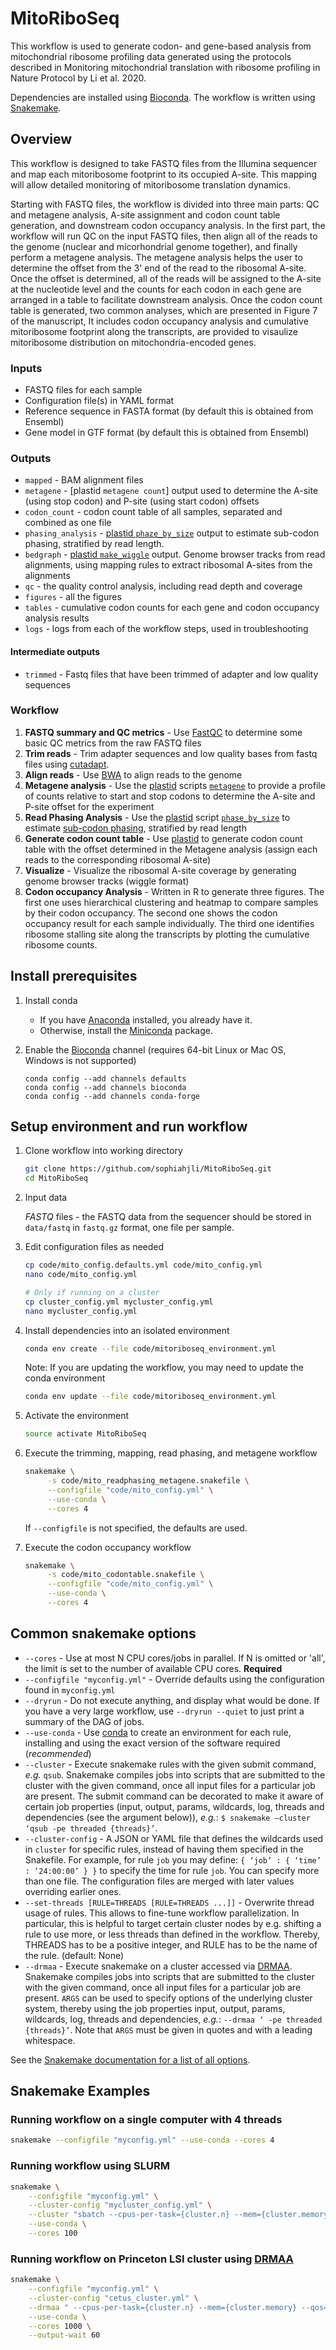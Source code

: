# MitoRiboSeq

This workflow is used to generate codon- and gene-based analysis from mitochondrial ribosome profiling data generated using the protocols described in Monitoring mitochondrial translation with ribosome profiling in Nature Protocol by Li et al. 2020.

Dependencies are installed using [Bioconda](https://bioconda.github.io/).
The workflow is written using [Snakemake](https://snakemake.readthedocs.io/).


## Overview

This workflow is designed to take FASTQ files from the Illumina sequencer and map each mitoribosome footprint to its occupied A-site. This mapping will allow detailed monitoring of mitoribosome translation dynamics. 

Starting with FASTQ files, the workflow is divided into three main parts: QC and metagene analysis, A-site assignment and codon count table generation, and downstream codon occupancy analysis. In the first part, the workflow will run QC on the input FASTQ files, then align all of the reads to the genome (nuclear and micorhondrial genome together), and finally perform a metagene analysis. The metagene analysis helps the user to determine the offset from the 3' end of the read to the ribosomal A-site. Once the offset is determined, all of the reads will be assigned to the A-site at the nucleotide level and the counts for each codon in each gene are arranged in a table to facilitate downstream analysis. Once the codon count table is generated, two common analyses, which are presented in Figure 7 of the manuscript, It includes codon occupancy analysis and cumulative mitoribosome footprint along the transcripts, are provided to visaulize mitoribosome distribution on mitochondria-encoded genes.

### Inputs

*   FASTQ files for each sample
*   Configuration file(s) in YAML format
*   Reference sequence in FASTA format (by default this is obtained from Ensembl)
*   Gene model in GTF format (by default this is obtained from Ensembl)

### Outputs

*   `mapped` - BAM alignment files 
*   `metagene` - [plastid `metagene count`] output used to determine the A-site (using stop codon) and P-site (using start codon) offsets 
*   `codon_count` - codon count table of all samples, separated and combined as one file
*   `phasing_analysis` - [plastid `phaze_by_size`](https://plastid.readthedocs.io/en/latest/generated/plastid.bin.phase_by_size.html#module-plastid.bin.phase_by_size)
    output to estimate sub-codon phasing, stratified by read length.
*   `bedgraph` - [plastid `make_wiggle`](https://plastid.readthedocs.io/en/latest/generated/plastid.bin.make_wiggle.html#module-plastid.bin.make_wiggle) output. Genome browser tracks from read alignments, using mapping rules to extract ribosomal A-sites from the alignments
*   `qc` - the quality control analysis, including read depth and coverage
*   `figures` - all the figures
*   `tables` - cumulative codon counts for each gene and codon occupancy analysis results
*   `logs` - logs from each of the workflow steps, used in troubleshooting

#### Intermediate outputs

*    `trimmed` - Fastq files that have been trimmed of adapter and low quality sequences

### Workflow

1.  **FASTQ summary and QC metrics** - Use [FastQC](https://www.bioinformatics.babraham.ac.uk/projects/fastqc/) to determine some basic QC metrics from the raw FASTQ files
2.  **Trim reads** - Trim adapter sequences and low quality bases from fastq files using [cutadapt](https://cutadapt.readthedocs.io/en/stable/).
3.  **Align reads** - Use [BWA](http://bio-bwa.sourceforge.net/bwa.shtml) to align reads to the genome
4.  **Metagene analysis** - Use the [plastid](https://plastid.readthedocs.io/en/latest/) scripts 
    [`metagene`](https://plastid.readthedocs.io/en/latest/generated/plastid.bin.metagene.html#module-plastid.bin.metagene) to provide a profile of counts relative to start and stop codons to determine the A-site and P-site offset for the experiment
5.  **Read Phasing Analysis** - Use the [plastid](https://plastid.readthedocs.io/en/latest/) script
    [`phase_by_size`](https://plastid.readthedocs.io/en/latest/generated/plastid.bin.phase_by_size.html#module-plastid.bin.phase_by_size) 
    to estimate [sub-codon phasing](https://plastid.readthedocs.io/en/latest/glossary.html#term-sub-codon-phasing), stratified by read length
6.  **Generate codon count table** - Use [plastid](https://plastid.readthedocs.io/en/latest/) to generate codon count table with the offset determined in the Metagene analysis (assign each reads to the corresponding ribosomal A-site)
7.  **Visualize** - Visualize the ribosomal A-site coverage by generating genome browser tracks (wiggle format)
8.  **Codon occupancy Analysis** - Written in R to generate three figures. The first one uses hierarchical clustering and heatmap to compare samples by their codon occupancy. The second one shows the codon occupancy result for each sample individually. The third one identifies ribosome stalling site along the transcripts by plotting the cumulative ribosome counts.


## Install prerequisites

1. Install conda

    *   If you have [Anaconda](https://www.anaconda.com/distribution/) installed, you already have it.
    *   Otherwise, install the [Miniconda](https://conda.io/en/latest/miniconda.html) package.

2.  Enable the [Bioconda](https://bioconda.github.io/#using-bioconda) channel
    (requires  64-bit Linux or Mac OS, Windows is not supported)

    ```
    conda config --add channels defaults
    conda config --add channels bioconda
    conda config --add channels conda-forge
    ```

## Setup environment and run workflow

1.  Clone workflow into working directory

    ```bash
    git clone https://github.com/sophiahjli/MitoRiboSeq.git
    cd MitoRiboSeq
    ```

2.  Input data

    *FASTQ* files - the FASTQ data from the sequencer should
    be stored in `data/fastq` in `fastq.gz` format, one file
    per sample.

3.  Edit configuration files as needed

    ```bash
    cp code/mito_config.defaults.yml code/mito_config.yml
    nano code/mito_config.yml
    
    # Only if running on a cluster
    cp cluster_config.yml mycluster_config.yml
    nano mycluster_config.yml
    ```

4.  Install dependencies into an isolated environment

    ```bash
    conda env create --file code/mitoriboseq_environment.yml
    ```

    Note: If you are updating the workflow, you may need to update the conda environment
    ```bash
    conda env update --file code/mitoriboseq_environment.yml
    ```

5.  Activate the environment

    ```bash
    source activate MitoRiboSeq
    ```

6.  Execute the trimming, mapping, read phasing, and metagene workflow

    ```bash
    snakemake \
         -s code/mito_readphasing_metagene.snakefile \
         --configfile "code/mito_config.yml" \
         --use-conda \
         --cores 4
    ```
    
    If `--configfile` is not specified, the defaults are used.

7.  Execute the codon occupancy workflow

    ```bash
    snakemake \
         -s code/mito_codontable.snakefile \
         --configfile "code/mito_config.yml" \
         --use-conda \
         --cores 4
    ```

## Common snakemake options


*   `--cores` -  Use at most N CPU cores/jobs in parallel. If N is omitted or 'all', the limit is set to the number of available CPU cores. **Required**
*   `--configfile "myconfig.yml"` - Override defaults using the configuration found in `myconfig.yml`
*   `--dryrun` - Do not execute anything, and display what would be done. If you have a very large workflow, use `--dryrun --quiet` to just print a summary of the DAG of jobs.
*   `--use-conda` - Use [conda](http://conda.io) to create an environment for each rule, installing and using the exact version of the software required (*recommended*)
*   `--cluster` - Execute snakemake rules with the given submit command, *e.g.* `qsub`. Snakemake compiles jobs into scripts that are submitted to the cluster with the given command, once all input files for a particular job are present. The submit command can be decorated to make it aware of certain job properties (input, output, params, wildcards, log, threads and dependencies (see the argument below)), *e.g.*: `$ snakemake –cluster ‘qsub -pe threaded {threads}’`.
*   `--cluster-config` - A JSON or YAML file that defines the wildcards used in `cluster` for specific rules, instead of having them specified in the Snakefile. For example, for rule `job` you may define: `{ ‘job’ : { ‘time’ : ‘24:00:00’ } }` to specify the time for rule `job`. You can specify more than one file. The configuration files are merged with later values overriding earlier ones.
*   `--set-threads [RULE=THREADS [RULE=THREADS ...]]` -  Overwrite thread usage of rules. This allows to fine-tune workflow parallelization. In particular, this is helpful to target certain cluster nodes by e.g. shifting a rule to use more, or less threads than defined in the workflow. Thereby, THREADS has to be a positive integer, and RULE has to be the name of the rule. (default: None)
*   `--drmaa` - Execute snakemake on a cluster accessed via [DRMAA](https://en.wikipedia.org/wiki/DRMAA). Snakemake compiles jobs into scripts that are submitted to the cluster with the given command, once all input files for a particular job are present. `ARGS` can be used to specify options of the underlying cluster system, thereby using the job properties input, output, params, wildcards, log, threads and dependencies, *e.g.*: `--drmaa ‘ -pe threaded {threads}’`. Note that `ARGS` must be given in quotes and with a leading whitespace.

See the [Snakemake documentation for a list of all options](https://snakemake.readthedocs.io/en/stable/executable.html#all-options).


## Snakemake Examples 

### Running workflow on a single computer with 4 threads

```bash
snakemake --configfile "myconfig.yml" --use-conda --cores 4
``` 

### Running workflow using SLURM

```bash
snakemake \
    --configfile "myconfig.yml" \
    --cluster-config "mycluster_config.yml" \
    --cluster "sbatch --cpus-per-task={cluster.n} --mem={cluster.memory} --time={cluster.time}" \
    --use-conda \
    --cores 100
``` 

### Running workflow on Princeton LSI cluster using [DRMAA](https://en.wikipedia.org/wiki/DRMAA)

```bash
snakemake \
    --configfile "myconfig.yml" \
    --cluster-config "cetus_cluster.yml" \
    --drmaa " --cpus-per-task={cluster.n} --mem={cluster.memory} --qos={cluster.qos} --time={cluster.time}" \
    --use-conda \
    --cores 1000 \
    --output-wait 60
```
